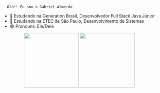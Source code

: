       Olá!! Eu sou o Gabriel Almeida

- 🔭 Estudando na Generation Brasil, Desenvolvedor Full Stack Java Júnior
- 🌱 Estudando na ETEC de São Paulo, Desenvolvimento de Sistemas
- 😄 Pronouns: Ele/Dele

<div align="center">
  <a href="https://github.com/Gabriel-Almeida00">
    <img height="180em" src="https://github-readme-stats.vercel.app/api?username=Gabriel-Almeida00&show_icons=true&theme=dark&include_all_commits=true&count_private=true"/>
  <img height="180em" src="https://github-readme-stats.vercel.app/api/top-langs/?username=Gabriel-Almeida00&layout=compact&langs_count=7&theme=dark"/>
</div>


